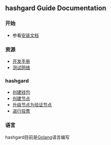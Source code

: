 ## hashgard Guide  Documentation

### 开始

-  参看[安装文档](./Guide/installation.md)

### 资源

- [开发手册](../dev/README.md)
- [测试网络](../test/README.md)



### hashgard

- [创建钱包](../dev/command/hashgardcli/keys/add.md)
- [创建节点](../learn/Guide/genesis.md)
- [升级节点为验证节点](../learn/Guide/GreatValidator.md)
- [进行投票](../learn/Guide/gov.md)



### 语言

hashgard目前是[Golang](https://golang.org/)语言编写